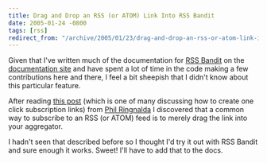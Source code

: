 ```yaml
---
title: Drag and Drop an RSS (or ATOM) Link Into RSS Bandit
date: 2005-01-24 -0800
tags: [rss]
redirect_from: "/archive/2005/01/23/drag-and-drop-an-rss-or-atom-link-into-rss-bandit.aspx/"
---
```


Given that I've written much of the documentation for [RSS
Bandit](http://www.rssbandit.org/) on the [documentation
site](http://www.rssbandit.org/docs/) and have spent a lot of time in
the code making a few contributions here and there, I feel a bit
sheepish that I didn't know about this particular feature.

After reading [this
post](http://philringnalda.com/blog/2005/01/a_wee_tweak_to_my_feed_links.php)
(which is one of many discussing how to create one click subscription
links) from [Phil Ringnalda](http://philringnalda.com/blog/) I
discovered that a common way to subscribe to an RSS (or ATOM) feed is to
merely drag the link into your aggregator.

I hadn't seen that described before so I thought I'd try it out with RSS
Bandit and sure enough it works. Sweet! I'll have to add that to the
docs.

